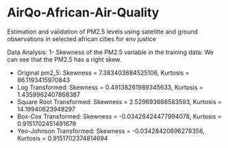 # AirQo-African-Air-Quality
Estimation and validation of PM2.5 levels using satelitte and ground observations in selected african cities for env justice

Data Analysis: 
1- Skewness of the PM2.5 variable in the training data:
We can see that the PM2.5 has a right skew.
* Original pm2_5: Skewness = 7.383403684525106, Kurtosis = 86.1193415970843
* Log Transformed: Skewness = 0.49138261989345633, Kurtosis = 1.4359962407868387
* Square Root Transformed: Skewness = 2.529693698583593, Kurtosis = 14.19940623948297
* Box-Cox Transformed: Skewness = -0.03428424477994078, Kurtosis = 0.9151702451491679
* Yeo-Johnson Transformed: Skewness = -0.03428420696278356, Kurtosis = 0.9151702374814694

